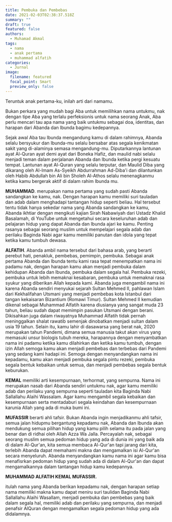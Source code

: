 ```yaml
---
title: Pembuka dan Pembebas
date: 2021-02-03T02:38:37.518Z
summary: ""
draft: true
featured: false
authors:
  - Muhamad Akmal
tags:
  - nama
  - anak pertama
  - muhammad alfatih
categories:
  - Jurnal
image:
  filename: featured
  focal_point: Smart
  preview_only: false
---
```

Teruntuk anak pertama-ku, inilah arti dari namamu.

Bukan perkara yang mudah bagi Aba untuk memilihkan nama untukmu, nak dengan tipe Aba yang terlalu perfeksionis untuk nama seorang Anak, Aba perlu mencari tau apa nama yang baik untukmu sebagai doa, identitas, dan harapan dari Abanda dan Ibunda bagimu kedepannya.

Sejak awal Aba tau Ibunda mengandung kamu di dalam rahimnya, Abanda selalu bersyukur dan Ibunda-mu selalu bersabar atas segala kenikmatan sakit yang di-alaminya semasa mengandung-mu. Diputarkannya lantunan ayat Al-Quran ayat demi ayat dari Boneka Hafiz, dan maulid nabi selalu menjadi teman dalam perjalanan Abanda dan Ibunda ketika pergi kesuatu tempat. Lantunan ayat Al-Quran yang selalu terputar, dan Maulid Diba yang dikarang oleh Al-Imam As-Syeikh Abdurrahman Ad-Diba'i dan dilantunkan oleh Habib Abdullah bin Ali bin Sholeh Al-Athos selalu menenagkanmu ketika kamu bergerak aktif di dalam rahim Ibunda mu.

**MUHAMMAD**. merupakan nama pertama yang sudah pasti Abanda sandangkan ke kamu, nak. Dengan harapan kamu memiliki suri tauladan dan adab dalam menghadapi tantangan hidup seperti beliau. Hal tersebut tentu tidak hanya sekedar nama yang Abanda sandangkan ke kamu, Abanda ikhtiar dengan mengikuti kajian Sirah Nabawiyah dari Ustadz Khalid Basalamah, di YouTube untuk mengetahui secara keseluruhan adab dan pelajaran hidup yang dapat Abanda dan Ibunda ajari ke kamu. Penting rasanya sebagai seorang muslim untuk mempelajari segala adab dan perilaku Baginda Nabi agar kamu memiliki panutan dan idola yang tepat ketika kamu tumbuh dewasa.

**ALFATIH**. Abanda ambil nama tersebut dari bahasa arab, yang berarti perebut hati, penakluk, pembebas, pemimpin, pembuka. Sebagai anak pertama Abanda dan Ibunda tentu kami rasa tepat menempatkan nama ini padamu nak, dengan harapan kamu akan menjadi pembuka dalam kehidupan Abanda dan Ibunda, pembuka dalam segala hal. Pembuka rezeki, pembuka untuk lebih memaknai kesabaran, pembuka untuk memaknai rasa syukur yang diberikan Allah kepada kami. Abanda juga mengambil nama ini karena Abanda sendiri menyukai sejarah Sultan Mehmed II, pahlawan Islam dari Kekhalifahan Utsmani yang menjadi pembebas kota Istanbul dari tangan kekaisaran Bizantium (Romawi Timur). Sultan Mehmed II kemudian dikenal sebagai Muhammad Alfatih karena diusianya yang sangat muda 23 tahun, beliau sudah dapat memimpin pasukan Utsmani dengan berani. Dikisahkan juga dalam riwayatnya Muhammad Alfatih tidak pernah meninggalkan shalat rawatib semenjak dinobatkan menjadi sultan dalam usia 19 tahun. Selain itu, kamu lahir di dasawarsa yang berat nak, 2020 merupakan tahun Pandemi, dimana semua manusia takut akan virus yang memasuki unsur biologis tubuh mereka, harapannya dengan menyambatkan nama ini padamu ketika kamu dilahirkan dan ketika kamu tumbuh, dengan izin Allah semoga kamu akan menjadi pembebas dan terbebas dari Pandemi yang sedang kami hadapi ini. Semoga dengan menyandangkan nama ini kepadamu, kamu akan menjadi pembuka segala pintu rezeki, pembuka segala bentuk kebaikan untuk semua, dan menjadi pembebas segala bentuk keburukan.

**KEMAL** memiliki arti kesempurnaan, terhormat, yang sempurna. Nama ini merupakan nasab dari Abanda sendiri untukmu nak, agar kamu memiliki adab dan perilaku yang sempurna seperti tauladan kita Baginda Nabi Sallallahu Alaihi Wassalam. Agar kamu mengambil segala kebaikan dan kesempurnaan serta mentadaburi segala keindahan dan kesempurnaan karunia Allah yang ada di muka bumi ini.

**MUFASSIR** berarti ahli tafsir. Bukan Abanda ingin menjadikanmu ahli tafsir, semua jalan hidupmu bergantung kepadamu nak, Abanda dan Ibunda akan mendukung semua pilihan hidup yang kamu pilih selama itu pada jalan yang benar dan di ridhai oleh Allah Azza Wa Jalla. Percayalah nak, sebagai seorang muslim semua pedoman hidup yang ada di dunia ini yang baik ada di dalam Al-Qur'an, kita semua membaca Al-Qur'an tapi jarang dari kita, terlebih Abanda dapat memahami makna dan mengamalkan isi Al-Qur'an secara menyeluruh. Abanda menyandangkan kamu nama ini agar kamu bisa menafisrkan pedoman hidup yang sudah ada di dalam Al-Qur'an dan dapat mengamalkannya dalam tantangan hidup kamu kedepannya.

**MUHAMMAD ALFATIH KEMAL MUFASSIR.**

itulah nama yang Abanda berikan kepadamu nak, dengan harapan setiap nama memiliki makna kamu dapat meniru suri taulidan Baginda Nabi Sallallahu Alaihi Wasallam, menjadi pembuka dan pembebas yang baik dalam segala hal, memiliki adab dan perilaku yang sempurna, dan menjadi penafsir AlQuran dengan mengamalkan segala pedoman hidup yang ada didalamnya.